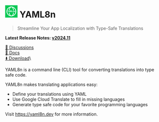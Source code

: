 # <img alt=logo src=yaml8n.png width=40px> YAML8n

> Streamline Your App Localization with Type-Safe Translations

**Latest Release Notes: [v2024.11](https://yaml8n.dev/blog/whats-new-202411/)**

[:speech_balloon: Discussions](https://github.com/candiddev/yaml8n/discussions)\
[:book: Docs](https://yaml8n.dev/docs/)\
[:arrow_down: Download](https://yaml8n.dev/docs/guides/install-yaml8n/)\

YAML8n is a command line (CLI) tool for converting translations into type safe code.

YAML8n makes translating applications easy:

- Define your translations using YAML
- Use Google Cloud Translate to fill in missing languages
- Generate type safe code for your favorite programming languages

Visit https://yaml8n.dev for more information.
